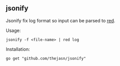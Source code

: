 ## jsonify

Jsonify fix log format so input can be parsed to [red](https://github.com/antonmedv/red). 

Usage: 
```
jsonify -f <file-name> | red log 
```

Installation:
```
go get "github.com/thejasn/jsonify"
```
